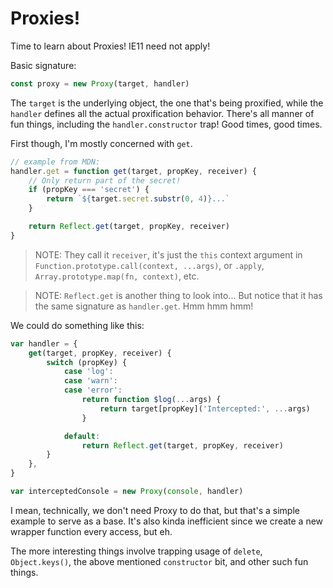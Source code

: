 Proxies!
========

Time to learn about Proxies!  IE11 need not apply!

Basic signature:

```js
const proxy = new Proxy(target, handler)
```

The `target` is the underlying object, the one that's being proxified, while the `handler` defines all the actual proxification behavior.  There's all manner of fun things, including the `handler.constructor` trap!  Good times, good times.

First though, I'm mostly concerned with `get`.

```js
// example from MDN:
handler.get = function get(target, propKey, receiver) {
    // Only return part of the secret!
    if (propKey === 'secret') {
        return `${target.secret.substr(0, 4)}...`
    }

    return Reflect.get(target, propKey, receiver)
}
```

> NOTE: They call it `receiver`, it's just the `this` context argument in `Function.prototype.call(context, ...args)`, or `.apply`, `Array.prototype.map(fn, context)`, etc.

> NOTE: `Reflect.get` is another thing to look into... But notice that it has the same signature as `handler.get`.  Hmm hmm hmm!

We could do something like this:

```js
var handler = {
    get(target, propKey, receiver) {
        switch (propKey) {
            case 'log':
            case 'warn':
            case 'error':
                return function $log(...args) {
                    return target[propKey]('Intercepted:', ...args)
                }

            default:
                return Reflect.get(target, propKey, receiver)
        }
    },
}

var interceptedConsole = new Proxy(console, handler)
```

I mean, technically, we don't need Proxy to do that, but that's a simple example to serve as a base.  It's also kinda inefficient since we create a new wrapper function every access, but eh.

The more interesting things involve trapping usage of `delete`, `Object.keys()`, the above mentioned `constructor` bit, and other such fun things.
